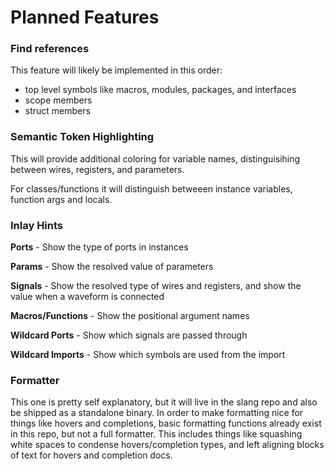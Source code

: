 # Planned Features

### Find references

This feature will likely be implemented in this order:

 - top level symbols like macros, modules, packages, and interfaces
 - scope members
 - struct members

### Semantic Token Highlighting

This will provide additional coloring for variable names, distinguisihing between wires, registers, and parameters.

For classes/functions it will distinguish betweeen instance variables, function args and locals.

### Inlay Hints

**Ports** - Show the type of ports in instances

**Params** - Show the resolved value of parameters

**Signals** - Show the resolved type of wires and registers, and show the value when a waveform is connected

**Macros/Functions** - Show the positional argument names

**Wildcard Ports** - Show which signals are passed through

**Wildcard Imports** - Show which symbols are used from the import

### Formatter

This one is pretty self explanatory, but it will live in the slang repo and also be shipped as a standalone binary. In order to make formatting nice for things like hovers and completions, basic formatting functions already exist in this repo, but not a full formatter. This includes things like squashing white spaces to condense hovers/completion types, and left aligning blocks of text for hovers and completion docs.
